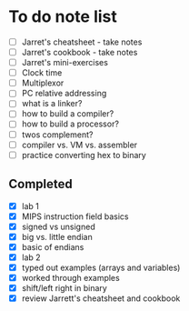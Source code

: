 # To do note list

- [ ] Jarret's cheatsheet - take notes
- [ ] Jarret's cookbook - take notes
- [ ] Jarret's mini-exercises
- [ ] Clock time
- [ ] Multiplexor
- [ ] PC relative addressing
- [ ] what is a linker?
- [ ] how to build a compiler?
- [ ] how to build a processor?
- [ ] twos complement?
- [ ] compiler vs. VM vs. assembler
- [ ] practice converting hex to binary

## Completed

- [x] lab 1
- [x] MIPS instruction field basics 
- [x] signed vs unsigned
- [x] big vs. little endian
- [x] basic of endians
- [x] lab 2
- [x] typed out examples (arrays and variables)
- [x] worked through examples 
- [x] shift/left right in binary
- [x] review Jarrett's cheatsheet and cookbook
